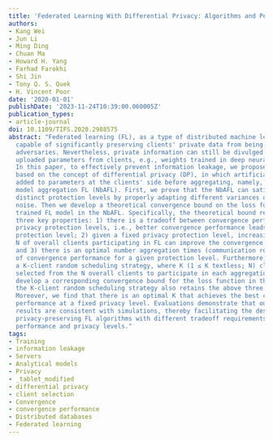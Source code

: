 ```yaml
---
title: 'Federated Learning With Differential Privacy: Algorithms and Performance Analysis'
authors:
- Kang Wei
- Jun Li
- Ming Ding
- Chuan Ma
- Howard H. Yang
- Farhad Farokhi
- Shi Jin
- Tony Q. S. Quek
- H. Vincent Poor
date: '2020-01-01'
publishDate: '2023-11-24T10:39:00.060005Z'
publication_types:
- article-journal
doi: 10.1109/TIFS.2020.2988575
abstract: "Federated learning (FL), as a type of distributed machine learning, is
  capable of significantly preserving clients' private data from being exposed to
  adversaries. Nevertheless, private information can still be divulged by analyzing
  uploaded parameters from clients, e.g., weights trained in deep neural networks.
  In this paper, to effectively prevent information leakage, we propose a novel framework
  based on the concept of differential privacy (DP), in which artificial noise is
  added to parameters at the clients' side before aggregating, namely, noising before
  model aggregation FL (NbAFL). First, we prove that the NbAFL can satisfy DP under
  distinct protection levels by properly adapting different variances of artificial
  noise. Then we develop a theoretical convergence bound on the loss function of the
  trained FL model in the NbAFL. Specifically, the theoretical bound reveals the following
  three key properties: 1) there is a tradeoff between convergence performance and
  privacy protection levels, i.e., better convergence performance leads to a lower
  protection level; 2) given a fixed privacy protection level, increasing the number
  N of overall clients participating in FL can improve the convergence performance;
  and 3) there is an optimal number aggregation times (communication rounds) in terms
  of convergence performance for a given protection level. Furthermore, we propose
  a K-client random scheduling strategy, where K (1 ≤ K textless; N) clients are randomly
  selected from the N overall clients to participate in each aggregation. We also
  develop a corresponding convergence bound for the loss function in this case and
  the K-client random scheduling strategy also retains the above three properties.
  Moreover, we find that there is an optimal K that achieves the best convergence
  performance at a fixed privacy level. Evaluations demonstrate that our theoretical
  results are consistent with simulations, thereby facilitating the design of various
  privacy-preserving FL algorithms with different tradeoff requirements on convergence
  performance and privacy levels."
tags:
- Training
- information leakage
- Servers
- Analytical models
- Privacy
- _tablet_modified
- differential privacy
- client selection
- Convergence
- convergence performance
- Distributed databases
- Federated learning
---
```

